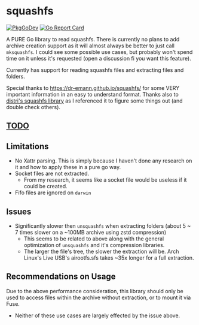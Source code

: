 # squashfs

[![PkgGoDev](https://pkg.go.dev/badge/github.com/rclone/squashfs)](https://pkg.go.dev/github.com/rclone/squashfs) [![Go Report Card](https://goreportcard.com/badge/github.com/rclone/squashfs)](https://goreportcard.com/report/github.com/rclone/squashfs)

A PURE Go library to read squashfs. There is currently no plans to add archive creation support as it will almost always be better to just call `mksquashfs`. I could see some possible use cases, but probably won't spend time on it unless it's requested (open a discussion fi you want this feature).

Currently has support for reading squashfs files and extracting files and folders.

Special thanks to <https://dr-emann.github.io/squashfs/> for some VERY important information in an easy to understand format.
Thanks also to [distri's squashfs library](https://github.com/distr1/distri/tree/master/internal/squashfs) as I referenced it to figure some things out (and double check others).

## [TODO](https://github.com/rclone/squashfs/projects/1?fullscreen=true)

## Limitations

* No Xattr parsing. This is simply because I haven't done any research on it and how to apply these in a pure go way.
* Socket files are not extracted.
  * From my research, it seems like a socket file would be useless if it could be created.
* Fifo files are ignored on `darwin`

## Issues

* Significantly slower then `unsquashfs` when extracting folders (about 5 ~ 7 times slower on a ~100MB archive using zstd compression)
  * This seems to be related to above along with the general optimization of `unsquashfs` and it's compression libraries.
  * The larger the file's tree, the slower the extraction will be. Arch Linux's Live USB's airootfs.sfs takes ~35x longer for a full extraction.

## Recommendations on Usage

Due to the above performance consideration, this library should only be used to access files within the archive without extraction, or to mount it via Fuse.

* Neither of these use cases are largely effected by the issue above.
